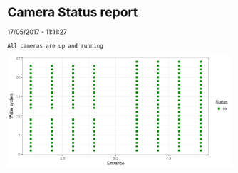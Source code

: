 Camera Status report
================
17/05/2017 - 11:11:27

    All cameras are up and running

![](camreport_files/figure-markdown_github/unnamed-chunk-2-1.png)
